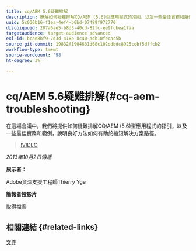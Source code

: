 ```yaml
---
title: cq/AEM 5.6疑難排解
description: 瞭解如何疑難排解CQ/AEM (5.6)型應用程式的准則，以及一些最佳實務和幾個範例，說明良好方法如何有助於縮短解決方案路徑。
uuid: 5c036b16-f1ea-4ef4-b0bd-07489f972770
discoiquuid: 207a6ae5-b8d3-40cd-82fc-ee9fcbea17aa
targetaudience: target-audience advanced
exl-id: bcae8bf9-7d3d-418e-8c40-adb10fecac5b
source-git-commit: 19832f1904681d68c102ddbdc8925cebf5dffcb2
workflow-type: tm+mt
source-wordcount: '98'
ht-degree: 3%

---
```


# cq/AEM 5.6疑難排解{#cq-aem-troubleshooting}

在這場會議中，我們將提供如何疑難排解CQ/AEM (5.6)型應用程式的指引，以及一些最佳實務和範例，說明良好方法如何有助於縮短解決方案路徑。

>[!VIDEO](https://video.tv.adobe.com/v/19571/?quality=9)

*2013年10月2日傳遞*

**展示者：**

Adobe資深支援工程師Thierry Yge

**簡報者投影片**

[取得檔案](assets/gems-cq-troubleshoot-ppt-2.pdf)

## 相關連結 {#related-links}

[文件](http://docs.adobe.com/docs/en/cq/current/howto/troubleshoot.html)
